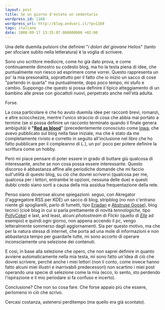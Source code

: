 ```yaml
---
layout: post
title: Se un giorno d'estate un sedentario
wordpress_id: 1168
wordpress_url: http://blog.andvari.it/?p=1168
tags: italiano
date: 2008-09-17 13:35:07.000000000 +02:00
---
```

Una delle duemila pulsioni che definirei "<em>i dolori del giovane Helios</em>" (tanto per sfociare subito nella letteratura) è la voglia di scrivere.

Sono uno scrittore mediocre, come ho già dato prova, e come continuamente dimostro su codesto blog, ma ho la testa piena di idee, che puntualmente non riesco ad esprimere come vorrei. Questo rappresenta un po' la mia presonalità, soprattutto per il fatto che io inizio un sacco di cose "partendo in quarta" ma puntualmente, dopo poco tempo, mi stufo e cambio. Suppongo che questo si possa definire il tipico atteggiamento di un bambino alle prese con giocattoli nuovi, perpetrato anche nell'età adulta.

Forse.

La cosa particolare è che ho avuto duemila idee per racconti brevi, romanzi, e altre sciocchezze, mentre l'unico straccio di cosa che abbia mai portato a termine (se si possa definire un racconto terminato quando il finale genera ambiguità) è <strong>"<a href="http://docs.google.com/Doc?id=ah8p5ggb8qdn_157d9gpghgs">Red as blood</a></strong>" (precedentemente conosciuto come <a href="http://blog.andvari.it/2007/11/28/iowa/">Iowa</a>, che avevo pubblicato sul blog nella fase iniziale, ma che è stato da me completamente rivisto e corretto in seguito all'inclusione nel libro che ho fatto pubblicare per il compleanno di L.), un po' poco per potere definire la scrittura come un hobby.

Però mi piace pensare di poter essere in grado di buttare giù qualcosa di interessante, anche se non cosa possa essere interessante. Questo discorso è abbastanza affine alle periodiche domande che mi faccio sull'utilità di questo blog, su ciò che dovrei scrivervi (qualcosa per me, qualcosa per i lettori, entrambe le opzioni, nessuna delle due) e questi dubbi credo siano sorti a causa della mia assidua frequentazione della rete.

Penso siano doverose alcune spiegazioni: seguo, con Akregator (l'aggregatore RSS per KDE) un sacco di blog, stripblog (no non c'entrano niente gli spogliarelli, parlo di fumetti, tipo <a href="http://www.shockdom.com/eriadan">Eriadan</a> e <a href="http://abstrusegoose.com/">Abstruse Goose</a>), blog tecnici (cioè blog in cui si parla prettamente di novità <em>tennologiche, </em>tipo <a href="http://pollycoke.net">PollyCoke</a>) e last, and least, alcuni <em>photostream</em> di Flickr (quello di <a href="http://www.flickr.com/photos/scintillediluce">*Elle*</a> ad esempio) e quindi ogni giorno, non appena accendo il pc, vengo letteralmente sommerso dagli aggiornamenti. Sia per questo motivo, ma che per la natura stessa di internet, che porta ad una mole di informazioni e non abbastanza tempo per guardarle tutte, mi sono accorto di operare inconsciamente una selezione dei contenuti.

E così, in base alla selezione che opero, che non saprei definire in quanto avviene automaticamente nella mia testa, mi sono fatto un'idea di ciò che dovrei scrivere, perché anche i miei lettori (non li conto, come invece hanno fatto alcuni miei illustri e inarrivabili predecessori) non scartino i miei post operando una specie di selezione come la mia (ecco, lo sento, sto perdendo l'ispirazione e il mio periodare si fa confuso e incerto).

Conclusione? Che non so cosa fare. Che forse appaio più che essere, perlomeno in ciò che scrivo.

Cercasi costanza, astenersi perditempo (ma quello era già scontato).
